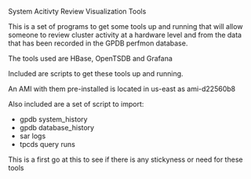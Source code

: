 
System Acitivty Review Visualization Tools

This is a set of programs to get some tools up and running that will
allow someone to review cluster activity at a hardware level and from
the data that has been recorded in the GPDB perfmon database.

The tools used are HBase, OpenTSDB and Grafana

Included are scripts to get these tools up and running.

An AMI with them pre-installed is located in us-east as ami-d22560b8

Also included are a set of script to import:
- gpdb system_history
- gpdb database_history
- sar logs
- tpcds query runs

This is a first go at this to see if there is any stickyness or need for these tools
